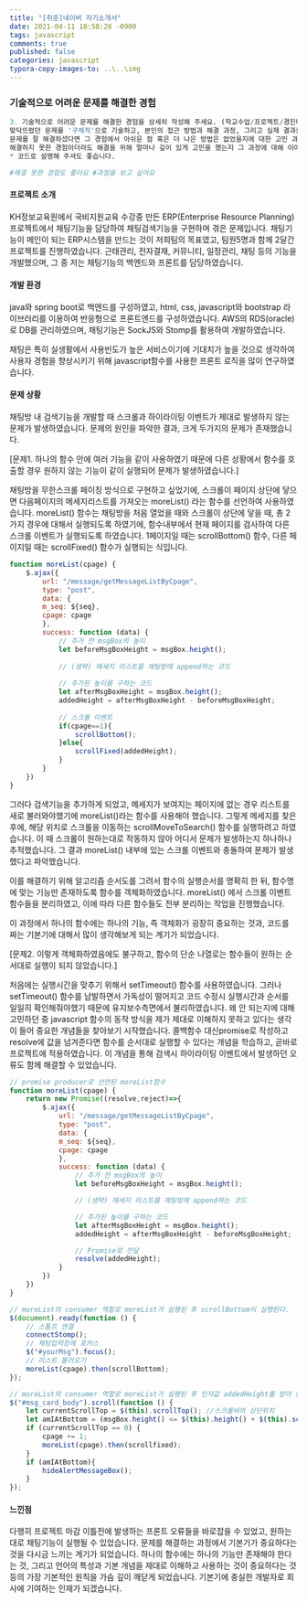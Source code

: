 ```yaml
---
title: "[취준]네이버 자기소개서"
date: 2021-04-11 18:58:28 -0900
tags: javascript
comments: true
published: false
categories: javascript
typora-copy-images-to: ..\..\img
---
```


### 기술적으로 어려운 문제를 해결한 경험

```python
3. 기술적으로 어려운 문제를 해결한 경험을 상세히 작성해 주세요. (학교수업/프로젝트/경진대회/대외활동 등)
맞닥뜨렸던 문제를 '구체적'으로 기술하고, 본인의 접근 방법과 해결 과정, 그리고 실제 결과를 '상세히' 기술해 주세요.
문제를 잘 해결하셨다면 그 경험에서 아쉬운 점 혹은 더 나은 방법은 없었을지에 대한 고민 과정을 함께 작성해 주세요.
해결하지 못한 경험이더라도 해결을 위해 얼마나 깊이 있게 고민을 했는지 그 과정에 대해 이야기해 주세요.
* 코드로 설명해 주셔도 좋습니다.

#해결 못한 경험도 좋아요 #과정을 보고 싶어요
```

#### 프로젝트 소개

KH정보교육원에서 국비지원교육 수강중 만든 ERP(Enterprise Resource Planning) 프로젝트에서 채팅기능을 담당하여 채팅검색기능을 구현하며 겪은 문제입니다. 
채팅기능이 메인이 되는 ERP시스템을 만드는 것이 저희팀의 목표였고, 팀원5명과 함께 2달간 프로젝트를 진행하였습니다.  근태관리, 전자결재, 커뮤니티, 일정관리, 채팅 등의 기능을 개발했으며, 그 중 저는 채팅기능의 백엔드와 프론트를 담당하였습니다.

#### 개발 환경

java와 spring boot로 백엔드를 구성하였고, html, css, javascript와 bootstrap 라이브러리를 이용하여 반응형으로 프론트엔드를 구성하였습니다. AWS의 RDS(oracle)로 DB를 관리하였으며, 채팅기능은 SockJS와 Stomp를 활용하여 개발하였습니다.

채팅은 특히 실생활에서 사용빈도가 높은 서비스이기에 기대치가 높을 것으로 생각하여 사용자 경험을 향상시키기 위해 javascript함수를 사용한 프론트 로직을  많이 연구하였습니다.

#### 문제 상황

채팅방 내 검색기능을 개발할 때 스크롤과 하이라이팅 이벤트가 제대로 발생하지 않는 문제가 발생하였습니다. 문제의 원인을 파악한 결과, 크게 두가지의 문제가 존재했습니다.

[문제1. 하나의 함수 안에 여러 기능을 같이 사용하였기 때문에 다른 상황에서 함수를 호출할 경우 원하지 않는 기능이 같이 실행되어 문제가 발생하였습니다.]

채팅방을 무한스크롤 페이징 방식으로 구현하고 싶었기에, 스크롤이 페이지 상단에 닿으면 다음페이지의 메세지리스트를 가져오는 moreList() 라는 함수를 선언하여 사용하였습니다. moreList() 함수는 채팅방을 처음 열었을 때와 스크롤이 상단에 닿을 때, 총 2가지 경우에 대해서 실행되도록 하였기에, 함수내부에서 현재 페이지를 검사하여 다른 스크롤 이벤트가 실행되도록 하였습니다. 1페이지일 때는 scrollBottom() 함수, 다른 페이지일 때는 scrollFixed() 함수가 실행되는 식입니다.

```javascript
function moreList(cpage) {
	$.ajax({
        url: "/message/getMessageListByCpage",
        type: "post",
        data: {
        m_seq: ${seq},
        cpage: cpage
        },
        success: function (data) {
        	// 추가 전 msgBox의 높이
        	let beforeMsgBoxHeight = msgBox.height();
        	
        	// (생략) 메세지 리스트를 채팅방에 append하는 코드
        	
        	// 추가된 높이를 구하는 코드
        	let afterMsgBoxHeight = msgBox.height();
            addedHeight = afterMsgBoxHeight - beforeMsgBoxHeight;
            
            // 스크롤 이벤트
        	if(cpage==1){
        		scrollBottom();
        	}else{
        		scrollFixed(addedHeight);
        	}
        }
	})
}
```

그러다 검색기능을 추가하게 되었고, 메세지가 보여지는 페이지에 없는 경우 리스트를 새로 불러와야했기에 moreList()라는 함수를 사용해야 했습니다. 그렇게 메세지를 찾은 후에, 해당 위치로 스크롤을 이동하는 scrollMoveToSearch() 함수를 실행하려고 하였습니다. 이 때 스크롤이 원하는대로 작동하지 않아 어디서 문제가 발생하는지 하나하나 추적했습니다. 그 결과 moreList() 내부에 있는 스크롤 이벤트와 충돌하여 문제가 발생했다고 파악했습니다. 

이를 해결하기 위해 알고리즘 순서도를 그려서 함수의 실행순서를 명확히 한 뒤, 함수명에 맞는 기능만 존재하도록 함수를 객체화하였습니다. moreList() 에서 스크롤 이벤트 함수들을 분리하였고, 이에 따라 다른 함수들도 전부 분리하는 작업을 진행했습니다.

이 과정에서 하나의 함수에는 하나의 기능, 즉 객체화가 굉장히 중요하는 것과, 코드를 짜는 기본기에 대해서 많이 생각해보게 되는 계기가 되었습니다.

[문제2. 이렇게 객체화하였음에도 불구하고, 함수의 단순 나열로는 함수들이 원하는 순서대로 실행이 되지 않았습니다.]

처음에는 실행시간을 맞추기 위해서 setTimeout() 함수를 사용하였습니다. 그러나 setTimeout() 함수를 남발하면서 가독성이 떨어지고 코드 수정시 실행시간과 순서를 일일히 확인해줘야했기 때문에 유지보수측면에서 불리하였습니다. 왜 안 되는지에 대해 고민하던 중 javascript 함수의 동작 방식을 제가 제대로 이해하지 못하고 있다는 생각이 들어 중요한 개념들을 찾아보기 시작했습니다. 콜백함수 대신promise로 작성하고 resolve에 값을 넘겨준다면 함수를 순서대로 실행할 수 있다는 개념을 학습하고, 곧바로 프로젝트에 적용하였습니다. 이 개념을 통해 검색시 하이라이팅 이벤트에서 발생하던 오류도 함께 해결할 수 있었습니다. 

```javascript
// promise producer로 선언된 moreList함수
function moreList(cpage) {
    return new Promise((resolve,reject)=>{
        $.ajax({
            url: "/message/getMessageListByCpage",
            type: "post",
            data: {
            m_seq: ${seq},
            cpage: cpage
            },
            success: function (data) {
                // 추가 전 msgBox의 높이
                let beforeMsgBoxHeight = msgBox.height();

                // (생략) 메세지 리스트를 채팅방에 append하는 코드

                // 추가된 높이를 구하는 코드
                let afterMsgBoxHeight = msgBox.height();
                addedHeight = afterMsgBoxHeight - beforeMsgBoxHeight;

                // Promise로 전달
                resolve(addedHeight);
            }
        })
    })
}
```

```javascript
// moreList의 consumer 역할로 moreList가 실행된 후 scrollBottom이 실행된다.
$(document).ready(function () {
    // 스톰프 연결
    connectStomp();
    // 채팅입력창에 포커스
    $("#yourMsg").focus();
    // 리스트 불러오기
    moreList(cpage).then(scrollBottom);
});
```

```javascript
// moreList의 consumer 역할로 moreList가 실행된 후 인자값 addedHeight를 받아 scrollfixed가 실행된다.
$("#msg_card_body").scroll(function () {
    let currentScrollTop = $(this).scrollTop(); //스크롤바의 상단위치
    let amIAtBottom = (msgBox.height() <= $(this).height() + $(this).scrollTop());
    if (currentScrollTop == 0) {
        cpage += 1;
        moreList(cpage).then(scrollfixed);
    }
    if (amIAtBottom){
        hideAlertMessageBox();
    }
});
```

#### 느낀점

다행히 프로젝트 마감 이틀전에 발생하는 프론트 오류들을 바로잡을 수 있었고, 원하는 대로 채팅기능이 실행될 수 있었습니다. 문제를 해결하는 과정에서 기본기가 중요하다는 것을 다시금 느끼는 계기가 되었습니다. 하나의 함수에는 하나의 기능만 존재해야 한다는 것, 그리고 언어의 특성과 기본 개념을 제대로 이해하고 사용하는 것이 중요하다는 것 등의 가장 기본적인 원칙을 가슴 깊이 깨닫게 되었습니다. 기본기에 충실한 개발자로 회사에 기여하는 인재가 되겠습니다.

